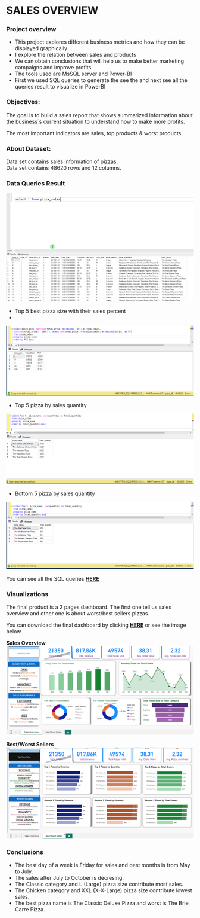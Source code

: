 # SALES OVERVIEW 
### Project overview
* This project explores different business metrics and how they can be displayed graphically.
* I explore the relation between sales and products
* We can obtain conclusions that will help us to make better marketing campaigns and improve profits
* The tools used are MsSQL server and Power-BI
* First we used SQL queries to generate the see the and next see all the queries result to visualize in PowerBI

### Objectives:
The goal is to build a sales report that shows summarized information about the business´s current situation to understand how to make more profits. 

The most important indicators are sales, top products & worst products.

### About Dataset:
Data set contains sales information of pizzas. \
Data set contains 48620 rows and 12 columns.

### Data Queries Result

![(images/Sales query.PNG)](Files/table.jpg)

-  Top 5 best pizza size with their sales percent
-  
![top5_pizza_size_quarter1](Files/top5_pizza_size.png)

- Top 5 pizza by sales quantity

![top_5](Files/top5_pizza_name.png)

- Bottom 5 pizza by sales quantity

![bottom_5](Files/bottom5_pizza_name.png)


You can see all the SQL queries **[HERE](https://github.com/As2909/Projects/blob/main/Sales%20Analysis%20Project/Files/Pizza%20Sales.sql)**

### Visualizations 
The final product is a 2 pages dashboard. The first one tell us sales overview and other one is about worst/best sellers pizzas.

You can download the final dashboard by clicking **[HERE](https://github.com/As2909/Projects/blob/main/Sales%20Analysis%20Project/Files/Pizza%20Sales%20Report.pbix)** or see the image below

**Sales Overview**
![sales](Files/sales_overview_dashboard.png)

**Best/Worst Sellers**
![best/worst](Files/best_worst_dashboard.png)


### Conclusions
* The best day of a week is Friday for sales and best months is from May to July.
* The sales after July to October is decresing.
* The Classic category and L (Large) pizza size contribute most sales.
* The Chicken category and XXL (X-X-Large) pizza size contribute lowest sales.
* The best pizza name is The Classic Deluxe Pizza and worst is The Brie Carre Pizza.

